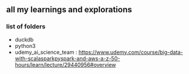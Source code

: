 ## all my learnings and explorations

### list of folders
- duckdb
- python3
- udemy_ai_science_team : https://www.udemy.com/course/big-data-with-scalasparkpyspark-and-aws-a-z-50-hours/learn/lecture/29440956#overview
